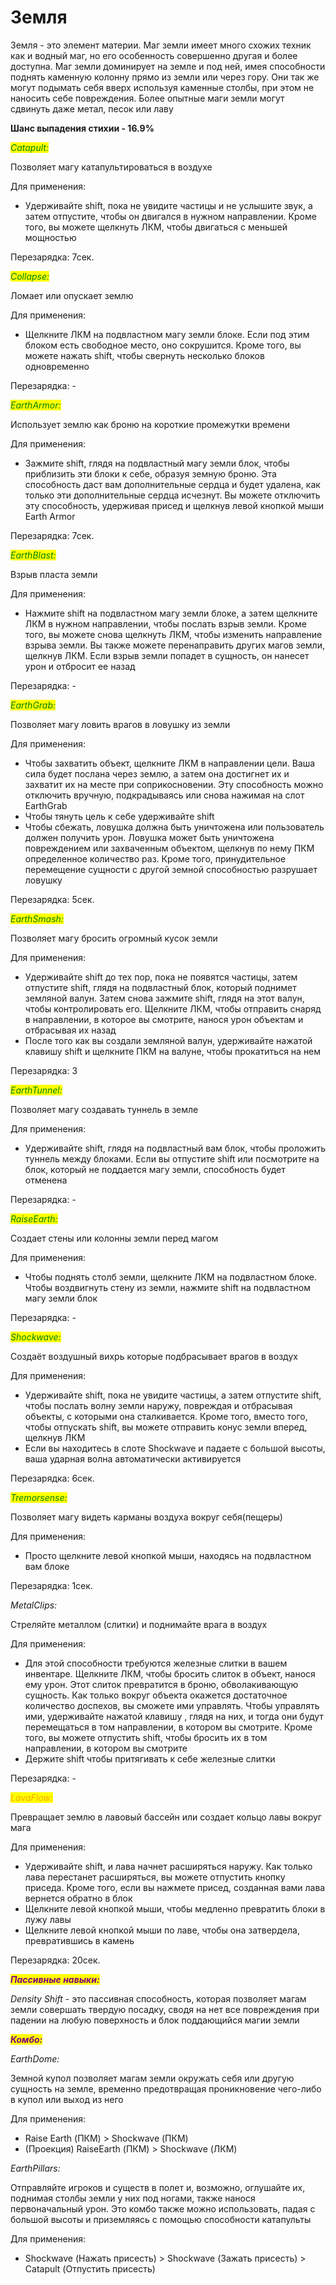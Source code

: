 # Земля

&#x20;Земля - это элемент материи. Маг земли имеет много схожих техник как и водный маг, но его особенность совершенно другая и более доступна. Маг земли доминирует на земле и под ней, имея способности поднять каменную колонну прямо из земли или через гору. Они так же могут подымать себя вверх используя каменные столбы, при этом не наносить себе повреждения. Более опытные маги земли могут сдвинуть даже метал, песок или лаву

**Шанс выпадения стихии - 16.9%**

_<mark style="color:green;">Catapult:</mark>_

Позволяет магу катапультироваться в воздухе

Для применения:&#x20;

* Удерживайте shift, пока не увидите частицы и не услышите звук, а затем отпустите, чтобы он двигался в нужном направлении. Кроме того, вы можете щелкнуть ЛКМ, чтобы двигаться с меньшей мощностью

Перезарядка: 7сек.

_<mark style="color:green;">Collapse:</mark>_

Ломает или опускает землю

Для применения:&#x20;

* Щелкните ЛКМ на подвластном магу земли блоке. Если под этим блоком есть свободное место, оно сокрушится. Кроме того, вы можете нажать shift, чтобы свернуть несколько блоков одновременно

Перезарядка: -

_<mark style="color:green;">EarthArmor:</mark>_

Использует землю как броню на короткие промежутки времени

Для применения:&#x20;

* Зажмите shift, глядя на подвластный магу земли блок, чтобы приблизить эти блоки к себе, образуя земную броню. Эта способность даст вам дополнительные сердца и будет удалена, как только эти дополнительные сердца исчезнут. Вы можете отключить эту способность, удерживая присед и щелкнув левой кнопкой мыши Earth Armor

Перезарядка: 7сек.

_<mark style="color:green;">EarthBlast:</mark>_

Взрыв пласта земли

Для применения:&#x20;

* Нажмите shift на подвластном магу земли блоке, а затем щелкните ЛКМ в нужном направлении, чтобы послать взрыв земли. Кроме того, вы можете снова щелкнуть ЛКМ, чтобы изменить направление взрыва земли. Вы также можете перенаправить других магов земли, щелкнув ЛКМ. Если взрыв земли попадет в сущность, он нанесет урон и отбросит ее назад

Перезарядка: -&#x20;

_<mark style="color:green;">EarthGrab:</mark>_

Позволяет магу ловить врагов в ловушку из земли

Для применения:&#x20;

* Чтобы захватить объект, щелкните ЛКМ в направлении цели. Ваша сила будет послана через землю, а затем она достигнет их и захватит их на месте при соприкосновении. Эту способность можно отключить вручную, подкрадываясь или снова нажимая на слот EarthGrab
* Чтобы тянуть цель к себе удерживайте shift
* &#x20;Чтобы сбежать, ловушка должна быть уничтожена или пользователь должен получить урон. Ловушка может быть уничтожена повреждением или захваченным объектом, щелкнув по нему ПКМ определенное количество раз. Кроме того, принудительное перемещение сущности с другой земной способностью разрушает ловушку

Перезарядка: 5сек.

_<mark style="color:green;">EarthSmash:</mark>_

Позволяет магу бросить огромный кусок земли

Для применения:

* Удерживайте shift до тех пор, пока не появятся частицы, затем отпустите shift, глядя на подвластный блок, который поднимет земляной валун. Затем снова зажмите shift, глядя на этот валун, чтобы контролировать его. Щелкните ЛКМ, чтобы отправить снаряд в направлении, в которое вы смотрите, нанося урон объектам и отбрасывая их назад
* После того как вы создали земляной валун, удерживайте нажатой клавишу shift и щелкните ПКМ на валуне, чтобы прокатиться на нем

Перезарядка: 3

_<mark style="color:green;">EarthTunnel:</mark>_

Позволяет магу создавать туннель в земле

Для применения:&#x20;

* Удерживайте shift, глядя на подвластный вам блок, чтобы проложить туннель между блоками. Если вы отпустите shift или посмотрите на блок, который не поддается магу земли, способность будет отменена

Перезарядка: -&#x20;

_<mark style="color:green;">RaiseEarth:</mark>_&#x20;

Создает стены или колонны земли перед магом

Для применения:&#x20;

* Чтобы поднять столб земли, щелкните ЛКМ на подвластном блоке. Чтобы воздвигнуть стену из земли, нажмите shift на подвластном магу земли блок

Перезарядка: -

_<mark style="color:green;">Shockwave:</mark>_

Создаёт воздушный вихрь которые подбрасывает врагов в воздух

Для применения:&#x20;

* Удерживайте shift, пока не увидите частицы, а затем отпустите shift, чтобы послать волну земли наружу, повреждая и отбрасывая объекты, с которыми она сталкивается. Кроме того, вместо того, чтобы отпускать shift, вы можете отправить конус земли вперед, щелкнув ЛКМ&#x20;
* Если вы находитесь в слоте Shockwave и падаете с большой высоты, ваша ударная волна автоматически активируется

Перезарядка: 6сек.

_<mark style="color:green;">Tremorsense:</mark>_

Позволяет магу видеть карманы воздуха вокруг себя(пещеры)

Для применения:&#x20;

* Просто щелкните левой кнопкой мыши, находясь на подвластном вам блоке

Перезарядка: 1сек.

_MetalClips:_

Стреляйте металлом (слитки) и поднимайте врага в воздух

Для применения:&#x20;

* Для этой способности требуются железные слитки в вашем инвентаре. Щелкните ЛКМ, чтобы бросить слиток в объект, нанося ему урон. Этот слиток превратится в броню, обволакивающую сущность. Как только вокруг объекта окажется достаточное количество доспехов, вы сможете ими управлять. Чтобы управлять ими, удерживайте нажатой клавишу , глядя на них, и тогда они будут перемещаться в том направлении, в котором вы смотрите. Кроме того, вы можете отпустить shift, чтобы бросить их в том направлении, в котором вы смотрите
* &#x20;Держите shift чтобы притягивать к себе железные слитки

Перезарядка: -

_<mark style="color:orange;">LavaFlow:</mark>_

Превращает землю в лавовый бассейн или создает кольцо лавы вокруг мага

Для применения:&#x20;

* Удерживайте shift, и лава начнет расширяться наружу. Как только лава перестанет расширяться, вы можете отпустить кнопку приседа. Кроме того, если вы нажмете присед, созданная вами лава вернется обратно в блок
* Щелкните левой кнопкой мыши, чтобы медленно превратить блоки в лужу лавы
* Щелкните левой кнопкой мыши по лаве, чтобы она затвердела, превратившись в камень

Перезарядка: 20сек.

_<mark style="color:purple;">**Пассивные навыки:**</mark>_

_Density Shift_ - это пассивная способность, которая позволяет магам земли совершать твердую посадку, сводя на нет все повреждения при падении на любую поверхность и блок поддающийся магии земли

_<mark style="color:purple;">**Комбо:**</mark>_

_EarthDome:_&#x20;

Земной купол позволяет магам земли окружать себя или другую сущность на земле, временно предотвращая проникновение чего-либо в купол или выход из него

Для применения:&#x20;

* Raise Earth (ПКМ) > Shockwave (ПКМ)&#x20;
* (Проекция) RaiseEarth (ПКМ) > Shockwave (ЛКМ)&#x20;

_EarthPillars:_&#x20;

Отправляйте игроков и существ в полет и, возможно, оглушайте их, поднимая столбы земли у них под ногами, также нанося первоначальный урон. Это комбо также можно использовать, падая с большой высоты и приземляясь с помощью способности катапульты&#x20;

Для применения:

* Shockwave (Нажать присесть) > Shockwave (Зажать присесть) > Catapult (Отпустить присесть)

